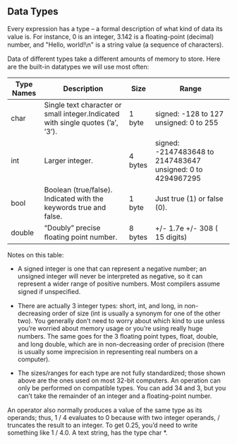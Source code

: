 ## Data Types

Every expression has a type – a formal description of what kind of data its value is. For
instance, 0 is an integer, 3.142 is a ﬂoating-point (decimal) number, and "Hello, world!\n"
 is a string value (a sequence of characters).

 Data of diﬀerent types take a diﬀerent amounts
of memory to store. Here are the built-in datatypes we will use most often:


|**Type Names**| **Description**| **Size**| **Range**|
|--------|----------------------------|---------|-----------------|
|char| Single text character or small integer.Indicated with single quotes (’a’, ’3’).| 1 byte| signed: -128 to 127 unsigned: 0 to 255 |
|int| Larger integer.| 4 bytes| signed: -2147483648 to 2147483647 unsigned: 0 to 4294967295 |
|bool |Boolean (true/false). Indi­cated with the keywords true and false.| 1 byte| Just true (1) or false (0). |
|double |“Doubly” precise ﬂoating point number. |8 bytes| +/- 1.7e +/- 308 ( 15 digits) |


Notes on this table:

- A signed integer is one that can represent a negative number; an unsigned integer will
never be interpreted as negative, so it can represent a wider range of positive numbers.
Most compilers assume signed if unspeciﬁed.


- There are actually 3 integer types: short, int, and long, in non-decreasing order of
size (int is usually a synonym for one of the other two). You generally don’t need to
worry about which kind to use unless you’re worried about memory usage or you’re
using really huge numbers. The same goes for the 3 ﬂoating point types, float, double,
and long double, which are in non-decreasing order of precision (there is usually some
imprecision in representing real numbers on a computer).


- The sizes/ranges for each type are not fully standardized; those shown above are the
ones used on most 32-bit computers.
An operation can only be performed on compatible types. You can add 34 and 3, but you
can’t take the remainder of an integer and a ﬂoating-point number.

An operator also normally produces a value of the same type as its operands; thus, 1 / 4
evaluates to 0 because with two integer operands, / truncates the result to an integer. To
get 0.25, you’d need to write something like 1 / 4.0.
A text string,  has the type char *.
